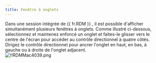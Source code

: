 ```yaml
---
title: Fenêtre à onglets
---
```

Dans une session intégrée de {{ fr.RDM }} , il est possible d'afficher simultanément plusieurs fenêtres à onglets. Comme illustré ci-dessous, sélectionnez et maintenez enfoncé un onglet et faites-le glisser vers le centre de l'écran pour accéder au contrôle directionnel à quatre côtés. Dirigez le contrôle directionnel pour ancrer l'onglet en haut, en bas, à gauche ou à droite de l'onglet adjacent.  
![!!RDMMac4039.png](https://webdevolutions.azureedge.net/docs/fr/rdm/mac/RdmMac4039.png) 

